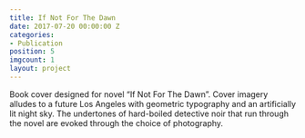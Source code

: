```yaml
---
title: If Not For The Dawn
date: 2017-07-20 00:00:00 Z
categories:
- Publication
position: 5
imgcount: 1
layout: project
---
```


Book cover designed for novel “If Not For The Dawn”. Cover imagery alludes to a future Los Angeles with geometric typography and an artificially lit night sky. The undertones of hard-boiled detective noir that run through the novel are evoked through the choice of photography.
